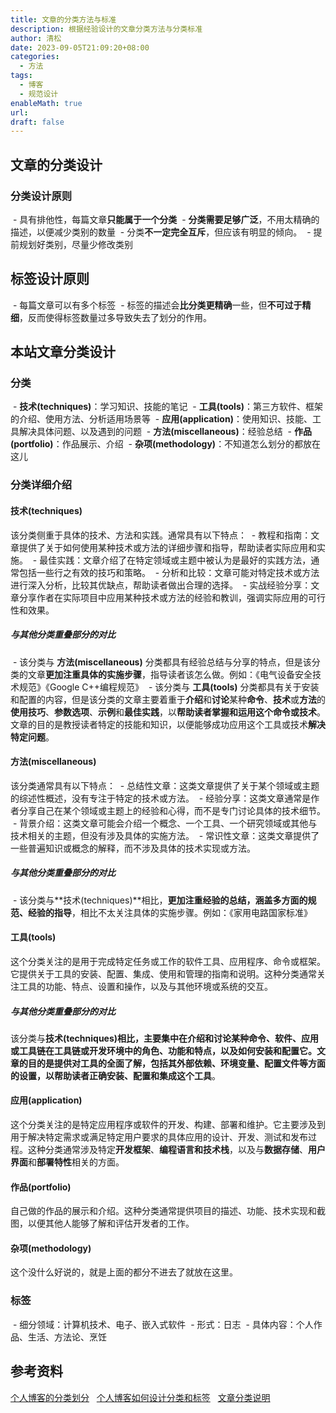 ```yaml
---
title: 文章的分类方法与标准
description: 根据经验设计的文章分类方法与分类标准
author: 清松
date: 2023-09-05T21:09:20+08:00
categories:
  - 方法
tags:
  - 博客
  - 规范设计
enableMath: true
url: 
draft: false
---
```

## 文章的分类设计

### 分类设计原则

 - 具有排他性，每篇文章**只能属于一个分类**
 - **分类需要足够广泛**，不用太精确的描述，以便减少类别的数量
 - 分类**不一定完全互斥**，但应该有明显的倾向。
 - 提前规划好类别，尽量少修改类别
## 标签设计原则

 - 每篇文章可以有多个标签
 - 标签的描述会**比分类更精确**一些，但**不可过于精细**，反而使得标签数量过多导致失去了划分的作用。
## 本站文章分类设计

### 分类

 - **技术(techniques)**：学习知识、技能的笔记
 - **工具(tools)**：第三方软件、框架的介绍、使用方法、分析适用场景等
 - **应用(application)**：使用知识、技能、工具解决具体问题、以及遇到的问题
 - **方法(miscellaneous)**：经验总结
 - **作品(portfolio)**：作品展示、介绍
 - **杂项(methodology)**：不知道怎么划分的都放在这儿
### 分类详细介绍

#### 技术(techniques)

该分类侧重于具体的技术、方法和实践。通常具有以下特点：
 - 教程和指南：文章提供了关于如何使用某种技术或方法的详细步骤和指导，帮助读者实际应用和实施。
 - 最佳实践：文章介绍了在特定领域或主题中被认为是最好的实践方法，通常包括一些行之有效的技巧和策略。
 - 分析和比较：文章可能对特定技术或方法进行深入分析，比较其优缺点，帮助读者做出合理的选择。
 - 实战经验分享：文章分享作者在实际项目中应用某种技术或方法的经验和教训，强调实际应用的可行性和效果。
##### 与其他分类重叠部分的对比

 - 该分类与 **方法(miscellaneous)** 分类都具有经验总结与分享的特点，但是该分类的文章**更加注重具体的实施步骤**，指导读者该怎么做。例如：《电气设备安全技术规范》《Google C++编程规范》
 - 该分类与 **工具(tools)** 分类都具有关于安装和配置的内容，但是该分类的文章主要着重于**介绍**和**讨论**某种**命令**、**技术**或**方法**的**使用技巧**、**参数选项**、**示例**和**最佳实践**，以**帮助读者掌握和运用这个命令或技术**。文章的目的是教授读者特定的技能和知识，以便能够成功应用这个工具或技术**解决特定问题**。
#### 方法(miscellaneous)

该分类通常具有以下特点：
 - 总结性文章：这类文章提供了关于某个领域或主题的综述性概述，没有专注于特定的技术或方法。
 - 经验分享：这类文章通常是作者分享自己在某个领域或主题上的经验和心得，而不是专门讨论具体的技术细节。
 - 背景介绍：这类文章可能会介绍一个概念、一个工具、一个研究领域或其他与技术相关的主题，但没有涉及具体的实施方法。
 - 常识性文章：这类文章提供了一些普遍知识或概念的解释，而不涉及具体的技术实现或方法。
##### 与其他分类重叠部分的对比

 - 该分类与**技术(techniques)**相比，**更加注重经验的总结，涵盖多方面的规范、经验的指导**，相比不太关注具体的实施步骤。例如：《家用电路国家标准》
  
#### 工具(tools)

这个分类关注的是用于完成特定任务或工作的软件工具、应用程序、命令或框架。它提供关于工具的安装、配置、集成、使用和管理的指南和说明。这种分类通常关注工具的功能、特点、设置和操作，以及与其他环境或系统的交互。
##### 与其他分类重叠部分的对比

该分类与**技术(techniques)**相比，主要集中在介绍和讨论某种命令、软件、应用或工具链在工具链或开发环境中的角色、功能和特点，以及如何安装和配置它。**文章的目的是提供对工具的全面了解**，包括其外部依赖、环境变量、配置文件等方面的设置，以**帮助读者正确安装、配置和集成这个工具**。

#### 应用(application)

这个分类关注的是特定应用程序或软件的开发、构建、部署和维护。它主要涉及到用于解决特定需求或满足特定用户要求的具体应用的设计、开发、测试和发布过程。这种分类通常涉及特定**开发框架**、**编程语言和技术栈**，以及与**数据存储**、**用户界面**和**部署特性**相关的方面。

#### 作品(portfolio)

自己做的作品的展示和介绍。这种分类通常提供项目的描述、功能、技术实现和截图，以便其他人能够了解和评估开发者的工作。

#### 杂项(methodology)

这个没什么好说的，就是上面的都分不进去了就放在这里。

### 标签

 - 细分领域：计算机技术、电子、嵌入式软件
 - 形式：日志
 - 具体内容：个人作品、生活、方法论、烹饪

## 参考资料

[个人博客的分类划分](https://noodlefighter.com/posts/2836/)  
[个人博客如何设计分类和标签](https://zhuanlan.zhihu.com/p/77481557)  
[文章分类说明](https://yxchangingself.xyz/posts/categories_description/)